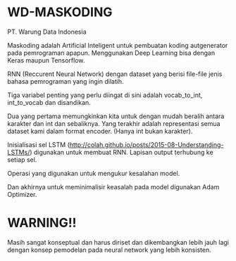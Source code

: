# WD-MASKODING
PT. Warung Data Indonesia

Maskoding adalah Artificial Inteligent untuk pembuatan koding autgenerator
pada pemrograman apapun. Menggunakan Deep Learning bisa
dengan Keras maupun Tensorflow.

RNN (Reccurent Neural Network) dengan dataset yang berisi file-file jenis
bahasa pemrograman yang ingin dilatih.

Tiga variabel penting yang perlu diingat di sini adalah vocab_to_int,
int_to_vocab dan disandikan.

Dua yang pertama memungkinkan kita untuk dengan mudah beralih antara karakter dan int dan sebaliknya. Yang terakhir adalah representasi semua dataset kami dalam format encoder.
(Hanya int bukan karakter).

Inisialisasi sel LSTM (http://colah.github.io/posts/2015-08-Understanding-LSTMs/) digunakan untuk membuat RNN. Lapisan output terhubung ke setiap sel.

Operasi yang digunakan untuk mengukur kesalahan model.

Dan akhirnya untuk meminimalisir keasalah pada model digunakan Adam Optimizer.

# WARNING!!

Masih sangat konseptual dan harus diriset dan dikembangkan lebih jauh lagi dengan
konsep pemodelan pada neural network yang lebih konsisten.

